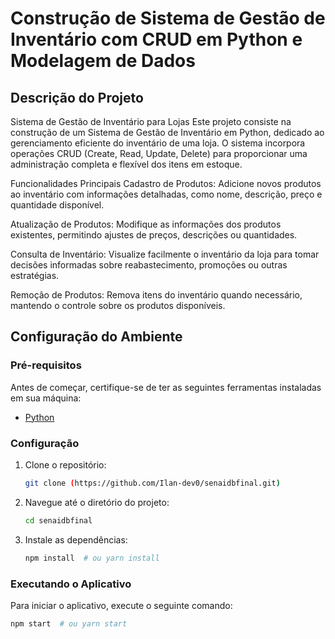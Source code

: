 # Construção de Sistema de Gestão de Inventário com CRUD em Python e Modelagem de Dados

## Descrição do Projeto


Sistema de Gestão de Inventário para Lojas
Este projeto consiste na construção de um Sistema de Gestão de Inventário em Python, dedicado ao gerenciamento eficiente do inventário de uma loja. O sistema incorpora operações CRUD (Create, Read, Update, Delete) para proporcionar uma administração completa e flexível dos itens em estoque.

Funcionalidades Principais
Cadastro de Produtos: Adicione novos produtos ao inventário com informações detalhadas, como nome, descrição, preço e quantidade disponível.

Atualização de Produtos: Modifique as informações dos produtos existentes, permitindo ajustes de preços, descrições ou quantidades.

Consulta de Inventário: Visualize facilmente o inventário da loja para tomar decisões informadas sobre reabastecimento, promoções ou outras estratégias.

Remoção de Produtos: Remova itens do inventário quando necessário, mantendo o controle sobre os produtos disponíveis.

## Configuração do Ambiente

### Pré-requisitos

Antes de começar, certifique-se de ter as seguintes ferramentas instaladas em sua máquina:

- [Python](https://www.python.org/) 

### Configuração

1. Clone o repositório:

    ```bash
    git clone (https://github.com/Ilan-dev0/senaidbfinal.git)
    ```

2. Navegue até o diretório do projeto:

    ```bash
    cd senaidbfinal
    ```

3. Instale as dependências:

    ```bash
    npm install  # ou yarn install
    ```

### Executando o Aplicativo

Para iniciar o aplicativo, execute o seguinte comando:

```bash
npm start  # ou yarn start
